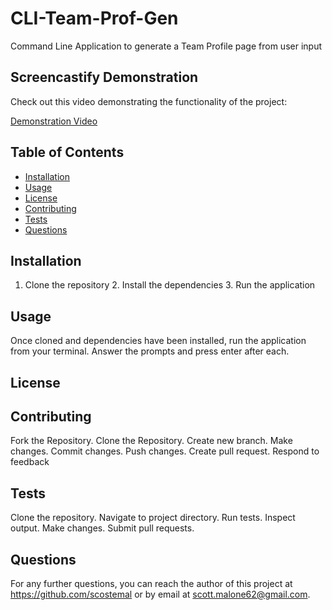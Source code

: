 # CLI-Team-Prof-Gen
Command Line Application to generate a Team Profile page from user input

## Screencastify Demonstration

Check out this video demonstrating the functionality of the project:

[Demonstration Video](https://drive.google.com/file/d/1lmVhVAUxQE3fKprDgVYawGxDKiYTV1K8/view)

## Table of Contents
  * [Installation](#installation)
  * [Usage](#usage)
  * [License](#license)
  * [Contributing](#contributing)
  * [Tests](#tests)
  * [Questions](#questions)
  
  ## Installation
  1. Clone the repository 2. Install the dependencies 3. Run the application
  
  ## Usage
  Once cloned and dependencies have been installed, run the application from your terminal. Answer the prompts and press enter after each.
  
  ## License
  
  
  ## Contributing
  Fork the Repository. Clone the Repository. Create new branch. Make changes. Commit changes. Push changes. Create pull request. Respond to feedback
  
  ## Tests
  Clone the repository. Navigate to project directory. Run tests. Inspect output. Make changes. Submit pull requests.
  
  ## Questions
  For any further questions, you can reach the author of this project at https://github.com/scostemal or by email at scott.malone62@gmail.com.